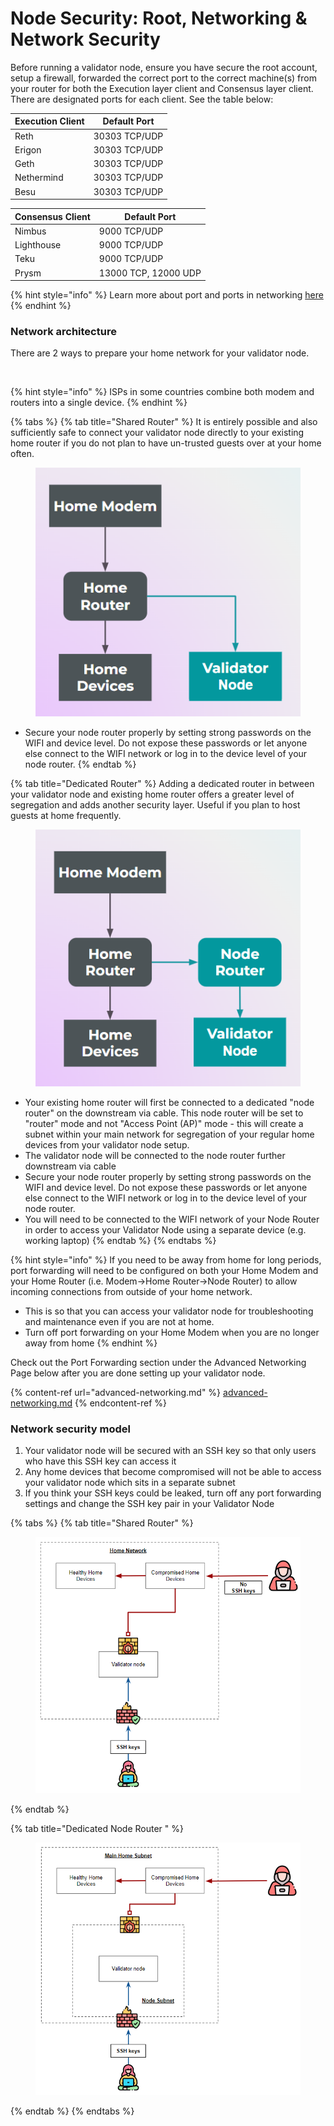 # Node Security: Root, Networking & Network Security

Before running a validator node, ensure you have secure the root account, setup a firewall, forwarded the correct port to the correct machine(s) from your router for both the Execution layer client and Consensus layer client. There are designated ports for each client. See the table below:

| Execution Client | Default Port  |
| ---------------- | ------------- |
| Reth             | 30303 TCP/UDP |
| Erigon           | 30303 TCP/UDP |
| Geth             | 30303 TCP/UDP |
| Nethermind       | 30303 TCP/UDP |
| Besu             | 30303 TCP/UDP |

| Consensus Client | Default Port         |
| ---------------- | -------------------- |
| Nimbus           | 9000 TCP/UDP         |
| Lighthouse       | 9000 TCP/UDP         |
| Teku             | 9000 TCP/UDP         |
| Prysm            | 13000 TCP, 12000 UDP |



{% hint style="info" %}
Learn more about port and ports in networking [here](https://www.cloudflare.com/learning/network-layer/what-is-a-computer-port/)
{% endhint %}

### Network architecture <a href="#network-architecture" id="network-architecture"></a>

There are 2 ways to prepare your home network for your validator node.

[\
](https://dvt-homestaker.stakesaurus.com/linux-os-networking-and-security/install-and-prepare-the-os)

{% hint style="info" %}
ISPs in some countries combine both modem and routers into a single device.
{% endhint %}



{% tabs %}
{% tab title="Shared Router" %}
It is entirely possible and also sufficiently safe to connect your validator node directly to your existing home router if you do not plan to have un-trusted guests over at your home often.

<figure><img src="../.gitbook/assets/image (1) (1).png" alt=""><figcaption></figcaption></figure>

* Secure your node router properly by setting strong passwords on the WIFI and device level. Do not expose these passwords or let anyone else connect to the WIFI network or log in to the device level of your node router.
{% endtab %}

{% tab title="Dedicated Router" %}
Adding a dedicated router in between your validator node and existing home router offers a greater level of segregation and adds another security layer. Useful if you plan to host guests at home frequently.

<figure><img src="../.gitbook/assets/image (2).png" alt=""><figcaption></figcaption></figure>



* Your existing home router will first be connected to a dedicated "node router" on the downstream via cable. This node router will be set to "router" mode and not "Access Point (AP)" mode - this will create a subnet within your main network for segregation of your regular home devices from your validator node setup.
* The validator node will be connected to the node router further downstream via cable
* Secure your node router properly by setting strong passwords on the WIFI and device level. Do not expose these passwords or let anyone else connect to the WIFI network or log in to the device level of your node router.
* You will need to be connected to the WIFI network of your Node Router in order to access your Validator Node using a separate device (e.g. working laptop)
{% endtab %}
{% endtabs %}

{% hint style="info" %}
If you need to be away from home for long periods, port forwarding will need to be configured on both your Home Modem and your Home Router (i.e. Modem->Home Router->Node Router) to allow incoming connections from outside of your home network.

* This is so that you can access your validator node for troubleshooting and maintenance even if you are not at home.
* Turn off port forwarding on your Home Modem when you are no longer away from home
{% endhint %}

Check out the Port Forwarding section under the Advanced Networking Page below after you are done setting up your validator node.

{% content-ref url="advanced-networking.md" %}
[advanced-networking.md](advanced-networking.md)
{% endcontent-ref %}

### Network security model <a href="#network-security-model" id="network-security-model"></a>

1. Your validator node will be secured with an SSH key so that only users who have this SSH key can access it
2. Any home devices that become compromised will not be able to access your validator node which sits in a separate subnet
3. If you think your SSH keys could be leaked, turn off any port forwarding settings and change the SSH key pair in your Validator Node



{% tabs %}
{% tab title="Shared Router" %}
<figure><img src="../.gitbook/assets/image (2) (1).png" alt=""><figcaption></figcaption></figure>


{% endtab %}

{% tab title="Dedicated Node Router " %}
<figure><img src="../.gitbook/assets/image (4).png" alt=""><figcaption></figcaption></figure>
{% endtab %}
{% endtabs %}
